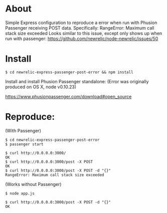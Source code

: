 # About

Simple Express configuration to reproduce a error when run with Phusion Passenger receiving POST data.
Specifically: RangeError: Maximum call stack size exceeded 
Looks similar to this issue, except only shows up when run with passenger: https://github.com/newrelic/node-newrelic/issues/50

# Install

```
$ cd newrelic-express-passenger-post-error && npm install
```

Install and install Phusion Passenger standalone:
(Error was originally produced on OS X, node v0.10.23)

https://www.phusionpassenger.com/download#open_source

# Reproduce:

(With Passenger)
```
$ cd newrelic-express-passenger-post-error
$ passenger start
```
```
$ curl http://0.0.0.0:3000/
OK
$ curl http://0.0.0.0:3000/post -X POST
OK
$ curl http://0.0.0.0:3000/post -X POST -d "{}"
RangeError: Maximum call stack size exceeded
```

(Works without Passenger)
```
$ node app.js
```
```
$ curl http://0.0.0.0:3000/post -X POST -d "{}"
OK
```